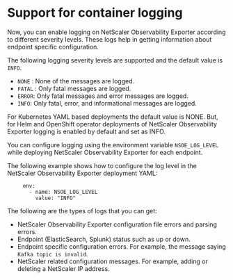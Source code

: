 # Support for container logging

Now, you can enable logging on NetScaler Observability Exporter according to different severity levels. These logs help in getting information about endpoint specific configuration.

The following logging severity levels are supported and the default value is `INFO`.

-  `NONE` : None of the messages are logged.
-  `FATAL` : Only fatal messages are logged.
-  `ERROR`:  Only fatal messages and error messages are logged.
-  `INFO`:  Only fatal, error, and informational messages are logged.

For Kubernetes YAML based deployments the default value is NONE. But, for Helm and OpenShift operator deployments of NetScaler Observability Exporter logging is enabled by default and set as INFO.

You can configure logging using the environment variable `NSOE_LOG_LEVEL` while deploying NetScaler Observability Exporter for each endpoint.

The following example shows how to configure the log level in the NetScaler Observability Exporter deployment YAML:

         env:
           - name: NSOE_LOG_LEVEL
             value: "INFO"

The following are the types of logs that you can get:

-  NetScaler Observability Exporter configuration file errors and parsing errors.
-  Endpoint (ElasticSearch, Splunk) status such as up or down.
-  Endpoint specific configuration errors. For example, the message saying `Kafka topic is invalid`.
-  NetScaler related configuration messages. For example, adding or deleting a NetScaler IP address.